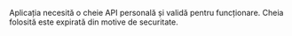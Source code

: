 Aplicația necesită o cheie API personală și validă pentru funcționare. Cheia folosită este expirată din motive de securitate.
